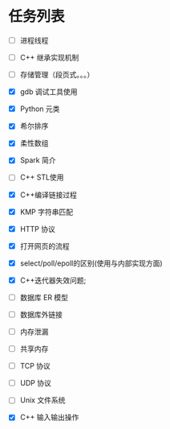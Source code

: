 # 任务列表

- [ ] 进程线程 
- [ ] C++ 继承实现机制 
- [ ] 存储管理（段页式。。。）
- [x] gdb 调试工具使用 
- [x] Python 元类 
- [x] 希尔排序 
- [x] 柔性数组 
- [x] Spark 简介
- [ ] C++ STL使用 
- [x] C++编译链接过程 
- [x] KMP 字符串匹配 
- [x] HTTP 协议 
- [x] 打开网页的流程 
- [x] select/poll/epoll的区别(使用与内部实现方面) 
- [x] C++迭代器失效问题; 
- [ ] 数据库 ER 模型 
- [ ] 数据库外链接 
- [ ] 内存泄漏 
- [ ] 共享内存 
- [ ] TCP 协议
- [ ] UDP 协议
- [ ] Unix 文件系统
- [x] C++ 输入输出操作





